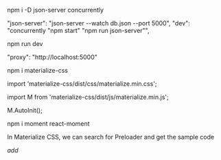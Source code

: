 npm i -D json-server concurrently

<!-- in the scripts section, add below scripts -->

"json-server": "json-server --watch db.json --port 5000",
"dev": "concurrently \"npm start\" \"npm run json-server\"",

<!-- to start your application, run the below command -->
npm run dev

<!-- Add this proxy -->
"proxy": "http://localhost:5000"

npm i materialize-css

<!-- Now Import these below files -->

import 'materialize-css/dist/css/materialize.min.css';

import M from 'materialize-css/dist/js/materialize.min.js';

<!-- Initialize Materialize JS -->
M.AutoInit();

<!-- Search for https://google.github.io/material-design-icons/ and copy the below one from site and paste it in the index.html -->

<link href="https://fonts.googleapis.com/icon?family=Material+Icons"
      rel="stylesheet">

<!-- in the materialize docs, search for Navbar and take that code -->

npm i moment react-moment     

In Materialize CSS, we can search for Preloader and get the sample code

<!-- You can search for Icons and get the below  -->
  <i className="large material-icons">add</i>

<!-- 
add,person,person_add are icons of materializeCSS -->

<!-- search for checkbox in materializeCSS -->

<!-- search for button -->